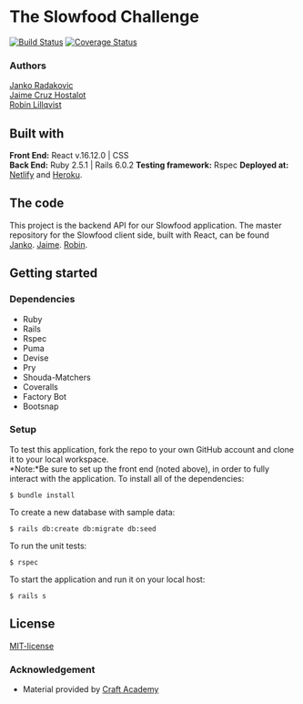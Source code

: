 # The Slowfood Challenge 
[![Build Status](https://semaphoreci.com/api/v1/jaimecrz/slowfood_api_team_4/branches/dependabot-bundler-puma-3-12-4/badge.svg)](https://semaphoreci.com/jaimecrz/slowfood_api_team_4)
[![Coverage Status](https://coveralls.io/repos/github/CraftAcademy/slowfood_api_team_4/badge.svg?branch=demo)](https://coveralls.io/github/CraftAcademy/slowfood_api_team_4?branch=demo)
### Authors
[Janko Radakovic](https://github.com/MadFarmer101)  
[Jaime Cruz Hostalot](https://github.com/JaimeCrz)  
[Robin Lillqvist](https://github.com/robin-lillqvist)  

## Built with
**Front End:** React v.16.12.0 | CSS  
**Back End:** Ruby 2.5.1 | Rails 6.0.2 
**Testing framework:** Rspec 
**Deployed at:** [Netlify](https://slowfood-challenge-team-4.netlify.app/) and [Heroku](https://slowfood-challenge.herokuapp.com/).
## The code   
This project is the backend API for our Slowfood application. The master repository for the Slowfood client side, built with React, can be found [Janko](https://github.com/MadFarmer101/slowfood-client-team-4.git). [Jaime](https://github.com/JaimeCrz/slowfood-client-team-4). [Robin](https://github.com/robin-lillqvist/slowfood-client-team-4.git).
## Getting started
### Dependencies  
* Ruby
* Rails
* Rspec
* Puma
* Devise
* Pry
* Shouda-Matchers
* Coveralls
* Factory Bot
* Bootsnap

### Setup   
To test this application, fork the repo to your own GitHub account and clone it to your local workspace. </br>
*Note:*Be sure to set up the front end (noted above), in order to fully interact with the application. 
To install all of the dependencies:  
```
$ bundle install 
```
To create a new database with sample data:  
```
$ rails db:create db:migrate db:seed 
```
To run the unit tests:  

```
$ rspec
``` 
  
To start the application and run it on your local host:
```
$ rails s
```

## License  
[MIT-license](https://en.wikipedia.org/wiki/MIT_License)
### Acknowledgement  
- Material provided by [Craft Academy](https://craftacademy.se)

